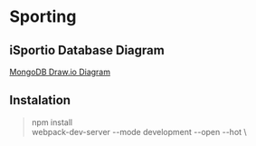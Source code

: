 # Sporting

## iSportio Database Diagram
[MongoDB Draw.io Diagram](https://app.diagrams.net/#G1dxkz7JSzsyGLxbi4U6FCBxMj9rdUlt4J)

## Instalation 
> npm install \
> webpack-dev-server --mode development --open --hot \
